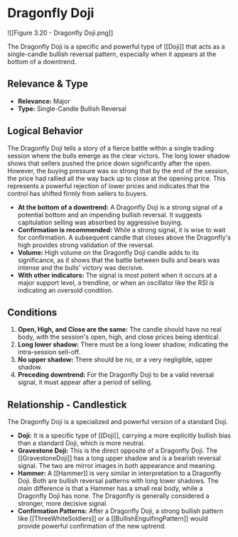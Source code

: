 # Dragonfly Doji

![[Figure 3.20 - Dragonfly Doji.png]]

The Dragonfly Doji is a specific and powerful type of [[Doji]] that acts as a single-candle bullish reversal pattern, especially when it appears at the bottom of a downtrend.

## Relevance & Type

- **Relevance:** Major
- **Type:** Single-Candle Bullish Reversal

## Logical Behavior

The Dragonfly Doji tells a story of a fierce battle within a single trading session where the bulls emerge as the clear victors. The long lower shadow shows that sellers pushed the price down significantly after the open. However, the buying pressure was so strong that by the end of the session, the price had rallied all the way back up to close at the opening price. This represents a powerful rejection of lower prices and indicates that the control has shifted firmly from sellers to buyers.

- **At the bottom of a downtrend:** A Dragonfly Doji is a strong signal of a potential bottom and an impending bullish reversal. It suggests capitulation selling was absorbed by aggressive buying.
- **Confirmation is recommended:** While a strong signal, it is wise to wait for confirmation. A subsequent candle that closes above the Dragonfly's high provides strong validation of the reversal.
- **Volume:** High volume on the Dragonfly Doji candle adds to its significance, as it shows that the battle between bulls and bears was intense and the bulls' victory was decisive.
- **With other indicators:** The signal is most potent when it occurs at a major support level, a trendline, or when an oscillator like the RSI is indicating an oversold condition.

## Conditions

1.  **Open, High, and Close are the same:** The candle should have no real body, with the session's open, high, and close prices being identical.
2.  **Long lower shadow:** There must be a long lower shadow, indicating the intra-session sell-off.
3.  **No upper shadow:** There should be no, or a very negligible, upper shadow.
4.  **Preceding downtrend:** For the Dragonfly Doji to be a valid reversal signal, it must appear after a period of selling.

## Relationship - Candlestick

The Dragonfly Doji is a specialized and powerful version of a standard Doji.

- **Doji:** It is a specific type of [[Doji]], carrying a more explicitly bullish bias than a standard Doji, which is more neutral.
- **Gravestone Doji:** This is the direct opposite of a Dragonfly Doji. The [[GravestoneDoji]] has a long upper shadow and is a bearish reversal signal. The two are mirror images in both appearance and meaning.
- **Hammer:** A [[Hammer]] is very similar in interpretation to a Dragonfly Doji. Both are bullish reversal patterns with long lower shadows. The main difference is that a Hammer has a small real body, while a Dragonfly Doji has none. The Dragonfly is generally considered a stronger, more decisive signal.
- **Confirmation Patterns:** After a Dragonfly Doji, a strong bullish pattern like [[ThreeWhiteSoldiers]] or a [[BullishEngulfingPattern]] would provide powerful confirmation of the new uptrend.
